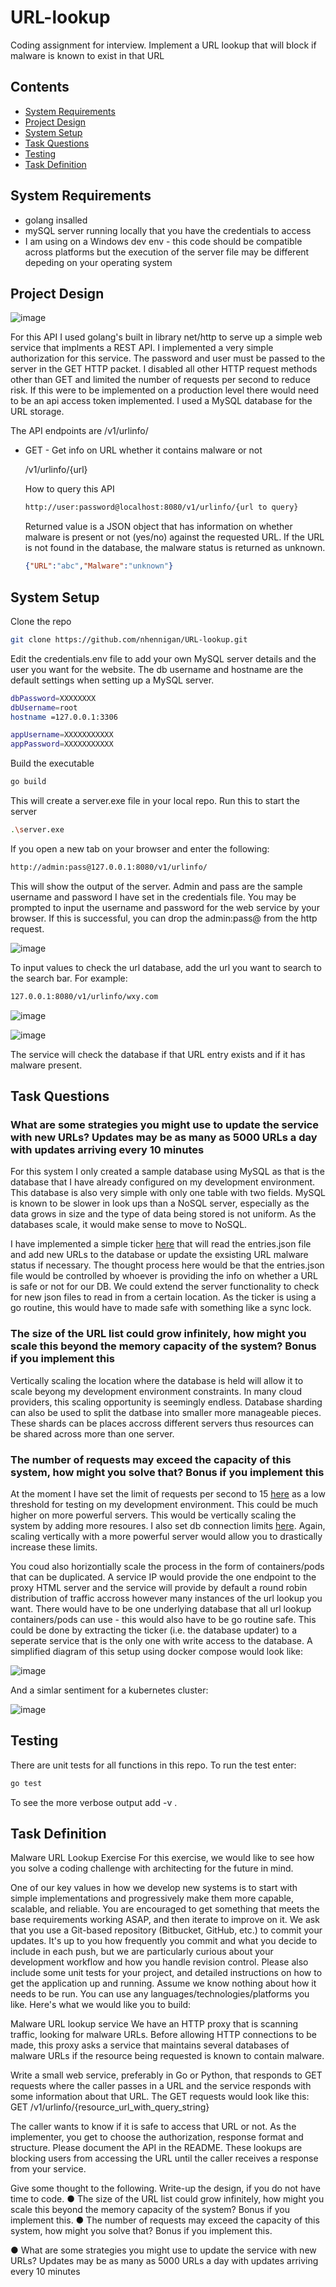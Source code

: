 # URL-lookup

Coding assignment for interview. Implement a URL lookup that will block if malware is known to exist in that URL

## Contents

* [System Requirements](#system-requirements)
* [Project Design](#project-design)
* [System Setup](#system-setup)
* [Task Questions](#task-questions)
* [Testing](#testing)
* [Task Definition](#task-definition)

## System Requirements

* golang insalled
* mySQL server running locally that you have the credentials to access
* I am using on a Windows dev env - this code should be compatible across platforms but the execution of the server file may be different depeding on your operating system

## Project Design

![image](docs/logicFlow.png "logic")

For this API I used golang's built in library net/http to serve up a simple web service that implments a REST API. I implemented a very simple authorization for this service. The password and user must be passed to the server in the GET HTTP packet. I disabled all other HTTP request methods other than GET and limited the number of requests per second to reduce risk. If this were to be implemented on a production level there would need to be an api access token implemented. I used a MySQL database for the URL storage.

The API endpoints are
/v1/urlinfo/

* GET - Get info on URL whether it contains malware or not

    /v1/urlinfo/{url}

    How to query this API

    ```sh
    http://user:password@localhost:8080/v1/urlinfo/{url to query}
    ```

    Returned value is a JSON object that has information on whether malware is present or not (yes/no) against the requested URL. If the URL is not found in the database, the malware status is returned as unknown.

    ```json
    {"URL":"abc","Malware":"unknown"}
    ```

## System Setup

Clone the repo

```sh
git clone https://github.com/nhennigan/URL-lookup.git
```

Edit the credentials.env file to add your own MySQL server details and the user you want for the website. The db username and hostname are the default settings when setting up a MySQL server.

```sh
dbPassword=XXXXXXXX
dbUsername=root
hostname =127.0.0.1:3306

appUsername=XXXXXXXXXXX
appPassword=XXXXXXXXXXX
```

Build the executable

```sh
go build
```

This will create a server.exe file in your local repo. Run this to start the server

```sh
.\server.exe
```

If you open a new tab on your browser and enter the following:

```sh
http://admin:pass@127.0.0.1:8080/v1/urlinfo/
```

This will show the output of the server. Admin and pass are the sample username and password I have set in the credentials file. You may be prompted to input the username and password for the web service by your browser. If this is successful, you can drop the admin:pass@ from the http request.

![image](docs/login.PNG "login")

To input values to check the url database, add the url you want to search to the search bar. For example:

```sh
127.0.0.1:8080/v1/urlinfo/wxy.com
```

![image](docs/Capture1.PNG "output")

![image](docs/Capture2.PNG "output")

The service will check the database if that URL entry exists and if it has malware present.

## Task Questions

### What are some strategies you might use to update the service with new URLs? Updates may be as many as 5000 URLs a day with updates arriving every 10 minutes

For this system I only created a sample database using MySQL as that is the database that I have already configured on my development environment. This database is also very simple with only one table with two fields. MySQL is known to be slower in look ups than a NoSQL server, especially as the data grows in size and the type of data being stored is not uniform. As the databases scale, it would make sense to move to NoSQL.

I have implemented a simple ticker [here](server.go#L73) that will read the entries.json file and add new URLs to the database or update the exsisting URL malware status if necessary. The thought process here would be that the entries.json file would be controlled by whoever is providing the info on whether a URL is safe or not for our DB. We could extend the server functionality to check for new json files to read in from a certain location. As the ticker is using a go routine, this would have to made safe with something like a sync lock.

### The size of the URL list could grow infinitely, how might you scale this beyond the memory capacity of the system? Bonus if you implement this

Vertically scaling the location where the database is held will allow it to scale beyong my development environment constraints. In many cloud providers, this scaling opportunity is seemingly endless. Database sharding can also be used to split the datbase into smaller more manageable pieces. These shards can be places accross different servers thus resources can be shared across more than one server.

### The number of requests may exceed the capacity of this system, how might you solve that? Bonus if you implement this

At the moment I have set the limit of requests per second to 15 [here](server.go#L15) as a low threshold for testing on my development environment. This could be much higher on more powerful servers. This would be vertically scaling the system by adding more resoures. I also set db connection limits [here](db.go#L38). Again, scaling vertically with a more powerful server would allow you to drastically increase these limits.

You coud also horizontially scale the process in the form of containers/pods that can be duplicated. A service IP would provide the one endpoint to the proxy HTML server and the service will provide by default a round robin distribution of traffic accross however many instances of the url lookup you want. There would have to be one underlying database that all url lookup containers/pods can use - this would also have to be go routine safe. This could be done by extracting the ticker (i.e. the database updater) to a seperate service that is the only one with write access to the database. A simplified diagram of this setup using docker compose would look like:

![image](docs/docker.png "docker")

And a simlar sentiment for a kubernetes cluster:

![image](docs/k8s.png "k8s")

## Testing

There are unit tests for all functions in this repo. To run the test enter:

```sh
go test
```

To see the more verbose output add -v .

## Task Definition

Malware URL Lookup Exercise
For this exercise, we would like to see how you solve a coding challenge with architecting for
the future in mind.

One of our key values in how we develop new systems is to start with simple implementations
and progressively make them more capable, scalable, and reliable. You are encouraged to get
something that meets the base requirements working ASAP, and then iterate to improve on it.
We ask that you use a Git-based repository (Bitbucket, GitHub, etc.) to commit your updates. It's
up to you how frequently you commit and what you decide to include in each push, but we are
particularly curious about your development workflow and how you handle revision control.
Please also include some unit tests for your project, and detailed instructions on how to get the
application up and running. Assume we know nothing about how it needs to be run. You can
use any languages/technologies/platforms you like.
Here's what we would like you to build:

Malware URL lookup service
We have an HTTP proxy that is scanning traffic, looking for malware URLs. Before allowing
HTTP connections to be made, this proxy asks a service that maintains several databases of
malware URLs if the resource being requested is known to contain malware.

Write a small web service, preferably in Go or Python, that responds to GET requests where the
caller passes in a URL and the service responds with some information about that URL. The
GET requests would look like this:
GET /v1/urlinfo/{resource_url_with_query_string}

The caller wants to know if it is safe to access that URL or not. As the implementer, you get to
choose the authorization, response format and structure. Please document the API in the
README. These lookups are blocking users from accessing the URL until the caller receives a
response from your service.

Give some thought to the following. Write-up the design, if you do not have time to code.
● The size of the URL list could grow infinitely, how might you scale this beyond the
memory capacity of the system? Bonus if you implement this.
● The number of requests may exceed the capacity of this system, how might you solve
that? Bonus if you implement this.

● What are some strategies you might use to update the service with new URLs? Updates
may be as many as 5000 URLs a day with updates arriving every 10 minutes